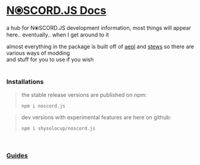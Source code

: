 # [N⦿SCORD.JS Docs](https://youtu.be/dQw4w9WgXcQ)
a hub for N⦿SCORD.JS development information, most things will appear here.. eventually.. when I get around to it<br>

almost everything in the package is built off of [aepl](https://npmjs.com/package/aepl) and [stews](https://npmjs.com/package/stews) so there are various ways of modding<br>
and stuff for you to use if you wish
<br><br>

### Installations
> the stable release versions are published on npm:
> ```console
> npm i noscord.js
> ```

> dev versions with experimental features are here on github:
> ```console
> npm i shysolocup/noscord.js
> ```

<br>

### [Guides](https://github.com/revameg/noscord.js/wiki/Guides)

<br>